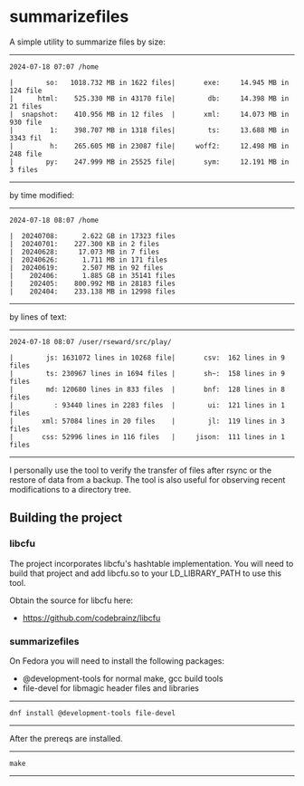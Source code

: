 # summarizefiles

A simple utility to summarize files by size:

---
    2024-07-18 07:07 /home
    
    |        so:   1018.732 MB in 1622 files|       exe:     14.945 MB in 124 file
    |      html:    525.330 MB in 43170 file|        db:     14.398 MB in 21 files
    |  snapshot:    410.956 MB in 12 files  |       xml:     14.073 MB in 930 file
    |         1:    398.707 MB in 1318 files|        ts:     13.688 MB in 3343 fil
    |         h:    265.605 MB in 23087 file|     woff2:     12.498 MB in 248 file
    |        py:    247.999 MB in 25525 file|       sym:     12.191 MB in 3 files 
---

by time modified:

---
    2024-07-18 08:07 /home
    
    |  20240708:      2.622 GB in 17323 files                                     
    |  20240701:    227.300 KB in 2 files                                         
    |  20240628:     17.073 MB in 7 files                                         
    |  20240626:      1.711 MB in 171 files                                       
    |  20240619:      2.507 MB in 92 files                                        
    |    202406:      1.885 GB in 35141 files                                     
    |    202405:    800.992 MB in 28183 files                                     
    |    202404:    233.138 MB in 12998 files                                    
---

by lines of text:

---
    2024-07-18 08:07 /user/rseward/src/play/
    
    |        js: 1631072 lines in 10268 file|       csv:  162 lines in 9 files    
    |        ts: 230967 lines in 1694 files |       sh~:  158 lines in 9 files    
    |        md: 120680 lines in 833 files  |       bnf:  128 lines in 8 files    
    |          : 93440 lines in 2283 files  |        ui:  121 lines in 1 files    
    |       xml: 57084 lines in 20 files    |        jl:  119 lines in 3 files    
    |       css: 52996 lines in 116 files   |     jison:  111 lines in 1 files    
---

I personally use the tool to verify the transfer of files after rsync or the restore of data
from a backup. The tool is also useful for observing recent modifications to a directory tree.

## Building the project

### libcfu

The project incorporates libcfu's hashtable implementation. You will need to build that project
and add libcfu.so to your LD_LIBRARY_PATH to use this tool.

Obtain the source for libcfu here:
- https://github.com/codebrainz/libcfu

### summarizefiles

On Fedora you will need to install the following packages:

- @development-tools for normal make, gcc build tools
- file-devel for libmagic header files and libraries

---
    dnf install @development-tools file-devel
---

After the prereqs are installed.

---
    make
---

